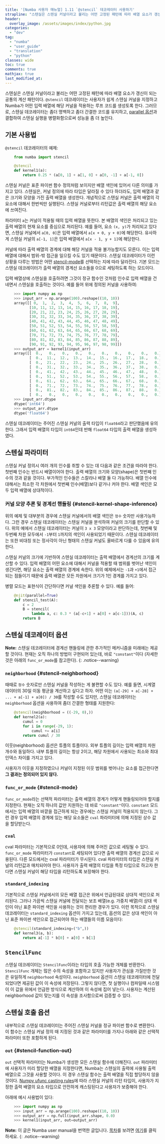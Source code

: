 ```yaml
---
title: '[Numba 사용자 매뉴얼] 1.11 `@stencil` 데코레이터 사용하기'
strapline: "스텐실은 스텐실 커널이라고 불리는 어떤 고정된 패턴에 따라 배열 요소가 갱신이 되는 공통의 계산 패턴이다."
header:
  overlay_image: /assets/images/index/python.jpg
categories:
  - "dev"
tag:
  - "numba"
  - "user_guide"
  - "translation"
  - "python"
classes: wide
toc: true
comments: true
mathjax: true
last_modified_at: 
---
```


스텐실은 스텐실 커널이라고 불리는 어떤 고정된 패턴에 따라 배열 요소가 갱신이 되는 공통의 계산 패턴이다.
`@stencil` 데코레이터는 사용자가 쉽게 스텐실 커널을 지정하고 Numba가 어떤 입력 배열에 해당 커널을 적용하는
루프 코드를 생성토록 한다.
그러므로, 스텐실 데코레이터는 좀더 명백하고 좀더 간결한 코드를 유지하고, 
[parallel 옵션][parallel_jit_option]과 결합하여 스텐실 실행을 병렬화함으로써 성능을 좀 더 높인다.

## 기본 사용법

`@stencil` 데코레이터의 예제:

```python
    from numba import stencil

    @stencil
    def kernel1(a):
        return 0.25 * (a[0, 1] + a[1, 0] + a[0, -1] + a[-1, 0])
```

스텐실 커널은 표준 파이썬 함수 정의처럼 보이지만 배열 색인에 있어서 다른 의미를 가지고 있다.
스텐실은, 커널 정의에 따라 타입은 달라질 수 있다 하더라도, 입력 배열과 같은 크기와 모양을 가진 출력 배열을 생성한다.
개념적으로 스텐실 커널은 출력 배열의 각 요소에 대해서 한번씩만 실행된다. 
스텐실 커널로부터 리턴값은 출력 배열의 해당 요소에 쓰여진다.

파라미터 `a`는 커널이 적용될 때의 입력 배열을 뜻한다.
본 배열의 색인은 처리되고 있는 출력 배열의 현재 요소를 중심으로 처리된다.
예를 들어, 요소 `(x, y)`가 처리되고 있다면, 스텐실 커널에서 `a[0, 0]`은 입력 배열에서 `a[x + 0, y + 0]`에 해당한다.
유사하게 스텐실 커널의 `a[-1, 1]`은 입력 배열에서 `a[x - 1, y + 1]`에 해당한다.

커널에 따라 출력 배열의 경계에 대해 해당 커널을 적용 불가능할지도 모른다.
이는 입력 배열에 대해서 범위-밖 접근을 일으킬 수도 있기 때문이다.
스텐실 데코레이터가 이런 상황을 다루는 방법은 어떤 [stencil-mode]를 선택하는 지에 따라 달라진다.
기본 모드는 스텐실 데코레이터가 출력 배열의 경계선 요소들을 0으로 세팅하도록 하는 모드이다.

입력 배열상에 스텐실을 호출하려면 그것이 정규 함수인 것처럼 인수로 입력 배열을 건네면서 스텐실을 호출하는 것이다.
예를 들어 위에 정의된 커널을 사용하여:

```python
    >>> import numpy as np
    >>> input_arr = np.arange(100).reshape((10, 10))
    array([[ 0,  1,  2,  3,  4,  5,  6,  7,  8,  9],
           [10, 11, 12, 13, 14, 15, 16, 17, 18, 19],
           [20, 21, 22, 23, 24, 25, 26, 27, 28, 29],
           [30, 31, 32, 33, 34, 35, 36, 37, 38, 39],
           [40, 41, 42, 43, 44, 45, 46, 47, 48, 49],
           [50, 51, 52, 53, 54, 55, 56, 57, 58, 59],
           [60, 61, 62, 63, 64, 65, 66, 67, 68, 69],
           [70, 71, 72, 73, 74, 75, 76, 77, 78, 79],
           [80, 81, 82, 83, 84, 85, 86, 87, 88, 89],
           [90, 91, 92, 93, 94, 95, 96, 97, 98, 99]])
    >>> output_arr = kernel1(input_arr)
    array([[  0.,   0.,   0.,   0.,   0.,   0.,   0.,   0.,   0.,   0.],
           [  0.,  11.,  12.,  13.,  14.,  15.,  16.,  17.,  18.,   0.],
           [  0.,  21.,  22.,  23.,  24.,  25.,  26.,  27.,  28.,   0.],
           [  0.,  31.,  32.,  33.,  34.,  35.,  36.,  37.,  38.,   0.],
           [  0.,  41.,  42.,  43.,  44.,  45.,  46.,  47.,  48.,   0.],
           [  0.,  51.,  52.,  53.,  54.,  55.,  56.,  57.,  58.,   0.],
           [  0.,  61.,  62.,  63.,  64.,  65.,  66.,  67.,  68.,   0.],
           [  0.,  71.,  72.,  73.,  74.,  75.,  76.,  77.,  78.,   0.],
           [  0.,  81.,  82.,  83.,  84.,  85.,  86.,  87.,  88.,   0.],
           [  0.,   0.,   0.,   0.,   0.,   0.,   0.,   0.,   0.,   0.]])
    >>> input_arr.dtype
    dtype('int64')
    >>> output_arr.dtype
    dtype('float64')
```

스텐실 데코레이터는 주어진 스텐실 커널의 출력 타입이 `float64`라고 판단했음에 유의한다.
그래서 입력 배열의 타입이 `int64`인데 반해 `float64` 타입의 출력 배열을 생성하였다.

## 스텐실 파라미터

스텐실 커널 정의시 여러 개의 인수를 취할 수 있는 데 다음과 같은 조건을 따라야 한다.
첫번째 인수는 반드시 배열이어야 한다.
출력 배열의 크기와 모양(shape)은 첫번째 인수의 것과 같을 것이다.
부가적인 인수들은 스칼라나 배열 둘 다 가능하다.
배열 인수에 대해서는 최소한 각 차원에서 첫번째 인수(배열)보다 같거나 커야 한다.
배열 색인은 모두 입력 배열에 상대적이다.

### 커널 모양 추론 및 경계선 핸들링 {#stencil-kernel-shape-inference}

위의 예제 및 대부분의 경우에 스텐실 커널에서의 배열 색인은 `정수` 숫자만 사용가능하다.
그런 경우 스텐실 데코레이터는 스텐실 커널을 분석하여 커널의 크기를 판단할 수 있다.
위의 예에서 스텐실 데코레이터는 커널이 `3 x 3` 모양이라고 판단하는데, 첫번째 및 두번째 차원 모두에서
`-1`부터 `1`까지의 색인이 사용되었기 때문이다.
스텐실 데코레이터는 또한 비대칭 또는 정사각이 아닌 형태의 스텐실 커널도 올바르게 다룰 수 있음에 유의한다.

스텐실 커널의 크기에 기반하여 스텐실 데코레이터는 출력 배열에서 경계선의 크기를 계산할 수 있다.
입력 배열의 어떤 요소에 대해서 커널을 적용할 때 범위를 벗어난 색인이 생긴다면,
해당 요소는 출력 배열의 경계에 속한다.
위의 예제에서는 `-1`과 `+1`에서 접근되는 점들이기 때문에 출력 배열은 모든 차원에서 크기가 1인 경계를 가지고 있다.

병렬 모드는 표현식이 간단하다면 커널 색인을 추론할 수 있다.
예를 들어:

```python
    @njit(parallel=True)
    def stencil_test(A):
        c = 2
        B = stencil(
            lambda a, c: 0.3 * (a[-c+1] + a[0] + a[c-1]))(A, c)
        return B
```

## 스텐실 데코레이터 옵션 

**Note:** 
스텐실 데코레이터에 경계선 핸들링에 관한 추가적인 메커니즘을 미래에는 제공할 것이다.
현재는 오직 하나의 방법이 구현되어 있는데, 바로 `"constant"`이다
(자세한 것은 아래의 `func_or_mode`를 참고한다).
{: .notice--warning}

### `neighborhood` {#stencil-neighborhood}

때때로 `정수` 숫자로만 스텐실 커널을 작성하는 게 불편할 수도 있다. 
예를 들면, 시계열 데이터의 30일 이동 평균을 계산하고 싶다고 하자.
어떤 이는 `(a[-29] + a[-28] + ... + a[-1] + a[0]) / 30`를 작성할 수도 있지만,
스텐실 데코레이터는 `neighborhood` 옵션을 사용하여 좀더 간결한 형태를 지원한다:

```python
    @stencil(neighborhood = ((-29, 0),))
    def kernel2(a):
        cumul = 0
        for i in range(-29, 1):
            cumul += a[i]
        return cumul / 30
```

이웃(neighborhood) 옵션은 튜플의 튜플이다.
외부 튜플의 길이는 입력 배열의 차원 개수와 동일하다.
내부 튜플의 길이는 항상 2이고, 해당 차원에서 사용되는 최소와 최대 인덱스 차이를 가지고 있다.

사용자가 이웃을 지정하였으나 커널이 지정된 이웃 범위를 벗어나는 요소를 접근한다면
**그 결과는 정의되어 있지 않다.**

### `func_or_mode` {#stencil-mode}

`func_or_mode`라는 선택적 파라미터는 출력 배열의 경계가 어떻게 핸들링되어야 할지를 지정한다.
현재는 오직 하나의 값만 지원하는 데 바로 `"constant"`이다.
`constant` 모드에서는 입력 배열의 바깥을 접근하게 되는 경우에는 스텐실 커널이 적용되지 않는다.
그런 경우 입력 배열의 경계에 있는 해당 요소들은 `cval` 파라미터에 의해 지정된 상수 값을 할당받는다.

### `cval`

cval 파라미터는 기본적으로 0인데, 사용자에 의해 주어진 값으로 세팅될 수 있다.
`func_or_mode` 파라미터가 `constant`로 세팅되어 있다면 출력 배열의 경계선 값으로 사용된다.
다른 모드에서는 cval 파라미터가 무시된다.
cval 파라미터의 타입은 스텐실 커널의 리턴값과 매치되어야 한다.
사용자가 출력 배열의 타입을 특정 타입으로 하고자 한다면 스텐실 커널이 해당 타입을 리턴하도록 보장해야 한다.

### `standard_indexing`

기본적으로 스텐실 커널에서의 모든 배열 접근은 위에서 언급된대로 상대적 색인으로 처리된다.
그러나 가끔씩 스텐실 커널에 전달되는 보조 배열(e.g. 가중치 배열)이 상대 색인이 아닌 표준 파이썬 색인을 사용하는 것이 편리한 경우가 있다.
이런 목적으로 스텐실 데코레이터는 `standard_indexing` 옵션이 가지고 있는데,
옵션의 값은 상대 색인이 아닌 표준 파이썬 색인으로 접근되어야 하는 배열들의 이름 모음이다:

```python
    @stencil(standard_indexing=("b",))
    def kernel3(a, b):
        return a[-1] * b[0] + a[0] + b[1]
```

## `StencilFunc`

스텐실 데코레이터는 `StencilFunc`이라는 타입의 호출 가능한 개체를 반환한다.
`StencilFunc` 개체는 많은 수의 속성을 포함하고 있지만
사용자가 관심을 가질만한 것은 유일하게 `neighborhood` 속성이다.
`neighborhood` 옵션이 스텐실 데코레이터에 전달되었다면
제공된 값이 이 속성에 저장된다.
그렇지 않다면, 첫 실행이나 컴파일때 시스템이 이 값을 위에서 언급한 방식으로 계산하여 이 속성에 집어 넣는다.
사용자는 계산된 neighborhood 값이 맞는지를 이 속성을 조사함으로써 검증할 수 있다.

## 스텐실 호출 옵션

내부적으로 스텐실 데코레이터는 주어진 스텐실 커널을 정규 파이썬 함수로 변환한다.
이 함수는 스텐실 커널 정의 때 지정된 것과 같은 파라미터를 가지나 아래와 같은 선택적 파라미터 또한 포함하게 된다.

### `out` {#stencil-function-out}

`out` 선택적 파라미터는 Numba가 생성한 모든 스텐실 함수에 더해진다.
`out` 파라미터에 사용자가 미리 할당한 배열을 지정한다면, Numba는 스텐실의 출력에 사용될 출력 배열으로 그것을 사용할 것이다.
이 경우 스텐실 함수는 출력 배열을 직접 할당하지 않을 것이다.
[Numpy ufunc casting rules]에 따라 스텐실 커널의 리턴 타입이, 사용자가 지정한 출력 배열의 요소 타입으로 안전하게 캐스팅된다고 사용자가 보증해야 한다. 

아래에 예시 사용법이 있다:

```python
    >>> import numpy as np
    >>> input_arr = np.arange(100).reshape((10, 10))
    >>> output_arr = np.full(input_arr.shape, 0.0)
    >>> kernel1(input_arr, out=output_arr)
```


[parallel_jit_option]: /dev/numba_user_jit#parallel-jit-option "병렬"
[stencil-mode]: #stencil-mode "스텐실 모드"
[Numpy ufunc casting rules]: http://docs.scipy.org/doc/numpy/reference/ufuncs.html#casting-rules "Numpy ufunc 캐스팅 규칙"


**Note:** 
이 글은 Numba user manual을 번역한 글입니다.
[목차](/dev/numba_user_index)를 보려면 [여기](/dev/numba_user_index)를 클릭하세요.
{: .notice--warning}
